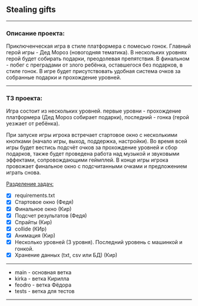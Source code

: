 ## Stealing gifts
____ 
### Описание проекта: 
Приключенческая игра в стиле платформера с помесью гонок. 
Главный герой игры - Дед Мороз (новогодняя тематика). В нескольких уровнях герой  будет собирать подарки, преодолевая препятствия. В финальном  - побег с преградами от злого ребёнка, оставшегося без подарков, в стиле гонок. В игре будет присутствовать удобная система очков за собранные подарки и прохождение уровней. 
____
### ТЗ проекта:
Игра состоит из нескольких уровней. первые уровни - прохождение платформера (Дед Мороз собирает подарки), последний - гонка (герой уезжает от ребёнка).

При запуске игры игрока встречает стартовое окно с несколькими кнопками (начало игры, выход, поддержка, настройки). Во время всей игры будет вестись подсчёт очков за прохождение уровней и сбор подарков, также будет проведена работа над музыкой и звуковыми эффектами, сопровождающими геймплей. В конце игры игрока провожает финальное окно с подсчитанными очками и предложением играть снова.

<ins>Разделение задач: </ins>
- [x]  requirements.txt
- [x]  Стартовое окно (Федя)
- [x]  Финальное окно (Кир)
- [x]  Подсчет результатов (Федя)
- [x]  Спрайты (Кир)
- [x]  collide (КИр)
- [x]  Анимация (Кир)
- [x]  Несколько уровней (3 уровня). Последний уровень с машинкой и гонкой.
- [x]  Хранение данных (txt, csv или БД)  (Кир)
____
- main - основная ветка
- kirka - ветка Кирилла
- feodro - ветка Фёдора
- tests - ветка для тестов
____
